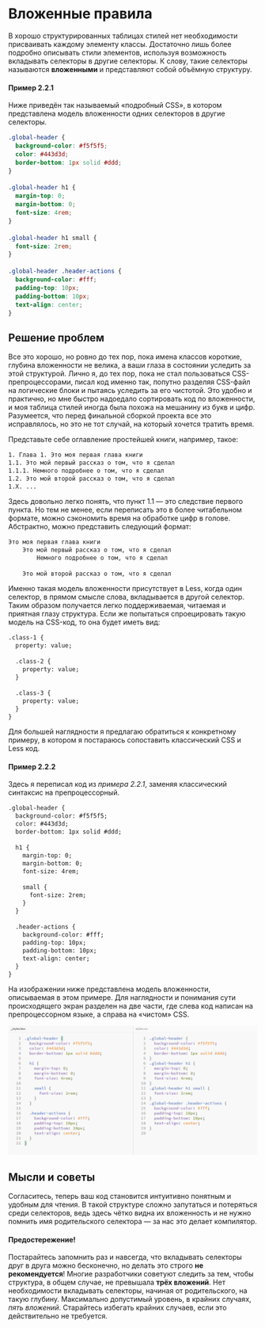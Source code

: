 # Вложенные правила

В хорошо структурированных таблицах стилей нет необходимости присваивать каждому элементу классы. Достаточно лишь более подробно описывать стили элементов, используя возможность вкладывать селекторы в другие селекторы. К слову, такие селекторы называются **вложенными** и представляют собой объёмную структуру.


#### Пример 2.2.1

Ниже приведён так называемый «подробный CSS», в котором представлена модель вложенности одних селекторов в другие селекторы.

```css
.global-header {
  background-color: #f5f5f5;
  color: #443d3d;
  border-bottom: 1px solid #ddd;
}

.global-header h1 {
  margin-top: 0;
  margin-bottom: 0;
  font-size: 4rem;
}

.global-header h1 small {
  font-size: 2rem;
}

.global-header .header-actions {
  background-color: #fff;
  padding-top: 10px;
  padding-bottom: 10px;
  text-align: center;
}
```




## Решение проблем

Все это хорошо, но ровно до тех пор, пока имена классов короткие, глубина вложенности не велика, а ваши глаза в состоянии уследить за этой структурой. Лично я, до тех пор, пока не стал пользоваться CSS-препроцессорами, писал код именно так, попутно разделяя CSS-файл на логические блоки и пытаясь уследить за его чистотой. Это удобно и практично, но мне быстро надоедало сортировать код по вложенности, и моя таблица стилей иногда была похожа на мешанину из букв и цифр. Разумеется, что перед финальной сборкой проекта все это исправлялось, но это не тот случай, на который хочется тратить время.

Представьте себе оглавление простейшей книги, например, такое:

```
1. Глава 1. Это моя первая глава книги
1.1. Это мой первый рассказ о том, что я сделал
1.1.1. Немного подробнее о том, что я сделал
1.2. Это мой второй рассказ о том, что я сделал
1.Х. ...
```

Здесь довольно легко понять, что пункт 1.1 — это следствие первого пункта. Но тем не менее, если переписать это в более читабельном формате, можно сэкономить время на обработке цифр в голове. Абстрактно, можно представить следующий формат:

```
Это моя первая глава книги
    Это мой первый рассказ о том, что я сделал
        Немного подробнее о том, что я сделал

    Это мой второй рассказ о том, что я сделал
```

Именно такая модель вложенности присутствует в Less, когда один селектор, в прямом смысле слова, вкладывается в другой селектор. Таким образом получается легко поддерживаемая, читаемая и приятная глазу структура. Если же попытаться спроецировать такую модель на CSS-код, то она будет иметь вид:

```less
.class-1 {
  property: value;

  .class-2 {
    property: value;
  }

  .class-3 {
    property: value;
  }
}
```

Для большей наглядности я предлагаю обратиться к конкретному примеру, в котором я постараюсь сопоставить классический CSS и Less код.


#### Пример 2.2.2

Здесь я переписал код из *примера 2.2.1*, заменяя классический синтаксис на препроцессорный.

```less
.global-header {
  background-color: #f5f5f5;
  color: #443d3d;
  border-bottom: 1px solid #ddd;

  h1 {
    margin-top: 0;
    margin-bottom: 0;
    font-size: 4rem;

    small {
      font-size: 2rem;
    }
  }

  .header-actions {
    background-color: #fff;
    padding-top: 10px;
    padding-bottom: 10px;
    text-align: center;
  }
}
```

На изображении ниже представлена модель вложенности, описываемая в этом примере. Для наглядности и понимания сути происходящего экран разделен на две части, где слева код написан на препроцессорном языке, а справа на «чистом» CSS.

![](../images/chapter_2_example_222.png)




## Мысли и советы

Согласитесь, теперь ваш код становится интуитивно понятным и удобным для чтения. В такой структуре сложно запутаться и потеряться среди селекторов, ведь здесь чётко видна их вложенность и не нужно помнить имя родительского селектора — за нас это делает компилятор.


#### Предостережение!

Постарайтесь запомнить раз и навсегда, что вкладывать селекторы друг в друга можно бесконечно, но делать это строго **не рекомендуется**! Многие разработчики советуют следить за тем, чтобы структура, в общем случае, не превышала **трёх вложений**. Нет необходимости вкладывать селекторы, начиная от родительского, на такую глубину. Максимально допустимый уровень, в крайних случаях, *пять вложений*. Старайтесь избегать крайних случаев, если это действительно не требуется.
